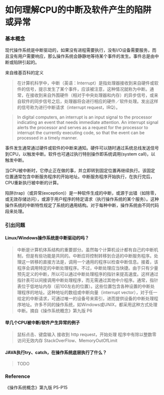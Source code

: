
# 如何理解CPU的中断及软件产生的陷阱或异常

### 基本概念

现代操作系统是中断驱动的，如果没有进程需要执行，没有I/O设备需要服务，而且没有用户需要响应，那么操作系统会静静地等待某个事件的发生。事件总是由中断或陷阱引起的。

来自维基百科的定义

> 在计算机科学中，中断（英语：Interrupt）是指处理器接收到来自硬件或软件的信号，提示发生了某个事件，应该被注意，这种情况就称为中断。通常，在接收到来自外围硬件（相对于中央处理器和内存）的异步信号，或来自软件的同步信号之后，处理器将会进行相应的硬件／软件处理。发出这样的信号称为进行中断请求（interrupt request，IRQ）。

> In digital computers, an interrupt is an input signal to the processor indicating an event that needs immediate attention. An interrupt signal alerts the processor and serves as a request for the processor to interrupt the currently executing code, so that the event can be processed in a timely manner.

事件发生通常通过硬件或软件的中断来通知。硬件可以随时通过系统总线发送信号到CPU，以触发中断。软件也可通过执行特别操作即系统调用(system call)，以触发中断。

当CPU被中断时，它停止正在做的事，并立即转到固定位置再继续执行。该固定位置通常包含中断服务程序的开始地址。中断服务程序开始执行，在执行完后，CPU重新执行被中断的计算。

陷阱(trap)（或异常(exception)）是一种软件生成的中断，或源于出错（如除零，或无效存储访问），或源于用户程序的特定请求（执行操作系统的某个服务）。这种操作系统的中断特性规定了系统的通用结构。对于每种中断，操作系统由不同代码段来处理。

### 引出问题

#### Linux/Windows操作系统是中断驱动的吗？
> 中断是计算机体系结构的重要部分。虽然每个计算机设计都有自己的中断机制，但是有些功能是共同的。中断应将控制转移到合适的中断服务程序。处理这一转移的直接方法是，调用一个通用的程序以检查中断信息。接着，该程序会调用特定的中断处理程序。不过，中断处理应当快捷。由于只有少量预先定义的中断，所以可以通过中断处理程序的指针来提高速度。这样通过指针表可以间接调用中断处理程序，而无需通过其他中介程序。通常，指针表位于低地址内存（前100左右的位置）。这些位置包含各种设置的中断处理程序的地址。这种地址的数组或中断向量（interrupt vector），对于任一给定的中断请求，可通过唯一的设备号来索引，进而提供设备的中断处理程序地址。许多不同的操作系统，如Windows或UNIX，都采用这种方式处理中断。摘自《操作系统概念》第九版 P6

#### 举几个CPU被中断/软件产生异常的例子
> 鼠标点击、键盘输入
> 接收到 http request，开始处理
> 程序中有除以整数零
> 访问无效内存
> StackOverFlow、MemoryOutOfLimit

#### JAVA执行try、catch，在操作系统底层执行了什么？
> TODO

### Reference

《操作系统概念》第九版 P5-P15
